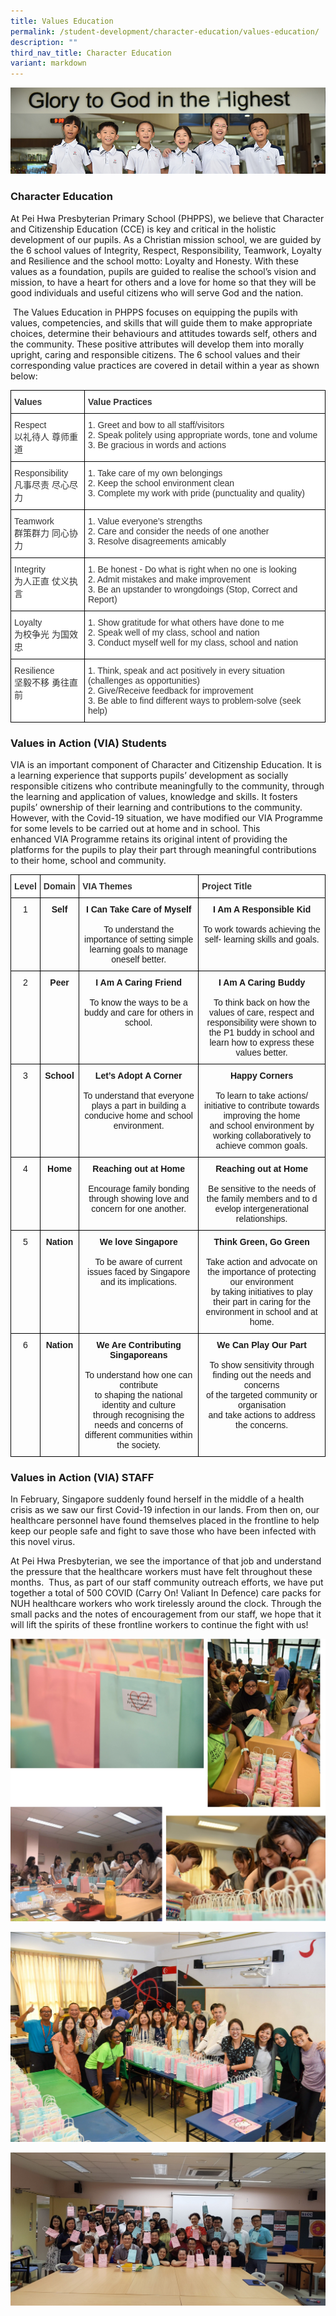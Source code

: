```yaml
---
title: Values Education
permalink: /student-development/character-education/values-education/
description: ""
third_nav_title: Character Education
variant: markdown
---
```

![](/images/Website%20Banners%20Subpage/948x260%20masterhead%20-%20student%20development2.jpg)
### Character Education

At Pei Hwa Presbyterian Primary School (PHPPS), we believe that Character and Citizenship Education (CCE) is key and critical in the holistic development of our pupils. As a Christian mission school, we are guided by the 6 school values of Integrity, Respect, Responsibility, Teamwork, Loyalty and Resilience and the school motto: Loyalty and Honesty. With these values as a foundation, pupils are guided to realise the school’s vision and mission, to have a heart for others and a love for home so that they will be good individuals and useful citizens who will serve God and the nation.

&nbsp;The Values Education in PHPPS focuses on equipping the pupils with values, competencies, and skills that will guide them to make appropriate choices, determine their behaviours and attitudes towards self, others and the community. These positive attributes will develop them into morally upright, caring and responsible citizens. The 6 school values and their corresponding value practices are covered in detail within a year as shown below:
 
 <style type="text/css">
.tg  {border-collapse:collapse;border-spacing:0;}
.tg td{border-color:black;border-style:solid;border-width:1px;font-family:Arial, sans-serif;font-size:14px;
  overflow:hidden;padding:10px 5px;word-break:normal;}
.tg th{border-color:black;border-style:solid;border-width:1px;font-family:Arial, sans-serif;font-size:14px;
  font-weight:normal;overflow:hidden;padding:10px 5px;word-break:normal;}
.tg .tg-citn{background-color:#FFF;color:#333;text-align:left;vertical-align:top}
.tg .tg-rdtm{background-color:#FFF;color:#333;font-weight:bold;text-align:left;vertical-align:top}
</style>
<table class="tg">
<thead>
  <tr>
    <th class="tg-rdtm">Values</th>
    <th class="tg-rdtm">Value Practices</th>
  </tr>
</thead>
<tbody>
  <tr>
    <td class="tg-citn">Respect<br>以礼待人    尊师重道</td>
    <td class="tg-citn">1.      Greet and bow to all staff/visitors<br>2.      Speak politely using appropriate words, tone and volume<br>3.      Be gracious in words and actions</td>
  </tr>
  <tr>
    <td class="tg-citn">Responsibility<br>凡事尽责    尽心尽力</td>
    <td class="tg-citn">1.      Take care of my own belongings<br>2.      Keep the school environment clean<br>3.      Complete my work with pride (punctuality and quality)</td>
  </tr>
  <tr>
    <td class="tg-citn">Teamwork<br>群策群力    同心协力</td>
    <td class="tg-citn">1.      Value everyone’s strengths<br>2.      Care and consider the needs of one another<br>3.      Resolve disagreements amicably</td>
  </tr>
  <tr>
    <td class="tg-citn">Integrity<br>为人正直    仗义执言</td>
    <td class="tg-citn">1.      Be honest - Do what is right when no one is looking<br>2.      Admit mistakes and make improvement<br>3.      Be an upstander to wrongdoings (Stop, Correct and Report)</td>
  </tr>
  <tr>
    <td class="tg-citn">Loyalty<br>为校争光    为国效忠</td>
    <td class="tg-citn">1.      Show gratitude for what others have done to me<br>2.      Speak well of my class, school and nation<br>3.      Conduct myself well for my class, school and nation</td>
  </tr>
  <tr>
    <td class="tg-citn">Resilience<br>坚毅不移    勇往直前</td>
    <td class="tg-citn">1.      Think, speak and act positively in every situation (challenges as opportunities)<br>2.      Give/Receive feedback for improvement<br>3.      Be able to find different ways to problem-solve (seek help)</td>
  </tr>
</tbody>
</table>

### Values in Action (VIA) Students  

VIA is an important component of Character and Citizenship Education. It is a learning experience that supports pupils’ development as socially responsible citizens who contribute meaningfully to the community, through the learning and application of values, knowledge and skills. It fosters pupils’ ownership of their learning and contributions to the community. However, with the&nbsp;Covid-19 situation, we have modified our VIA Programme for some levels to be carried out at home and in school. This enhanced&nbsp;VIA&nbsp;Programme retains its original intent of providing the platforms for the pupils to play their part through meaningful contributions to their home, school and community.

<style type="text/css">
.tg  {border-collapse:collapse;border-spacing:0;}
.tg td{border-color:black;border-style:solid;border-width:1px;font-family:Arial, sans-serif;font-size:14px;
  overflow:hidden;padding:10px 5px;word-break:normal;}
.tg th{border-color:black;border-style:solid;border-width:1px;font-family:Arial, sans-serif;font-size:14px;
  font-weight:normal;overflow:hidden;padding:10px 5px;word-break:normal;}
.tg .tg-baqh{text-align:center;vertical-align:top}
.tg .tg-rdtm{background-color:#FFF;color:#333;font-weight:bold;text-align:left;vertical-align:top}
.tg .tg-amwm{font-weight:bold;text-align:center;vertical-align:top}
</style>
<table class="tg">
<thead>
  <tr>
    <th class="tg-rdtm">Level</th>
    <th class="tg-rdtm">Domain</th>
    <th class="tg-rdtm">VIA Themes</th>
    <th class="tg-rdtm">Project Title</th>
  </tr>
</thead>
<tbody>
  <tr>
    <td class="tg-baqh">1</td>
    <td class="tg-baqh"><span style="font-weight:bold">Self</span></td>
    <td class="tg-baqh"><span style="font-weight:bold">I Can Take Care of Myself</span><br><br><span style="font-weight:400;font-style:normal">To understand the importance of setting simple learning goals to manage oneself better.</span></td>
    <td class="tg-baqh"><span style="font-weight:bold">I Am A Responsible Kid</span><br><br><span style="font-weight:400;font-style:normal">To work towards achieving the self- learning skills and goals.</span></td>
  </tr>
  <tr>
    <td class="tg-baqh">2</td>
    <td class="tg-baqh"><span style="font-weight:bold">Peer</span></td>
    <td class="tg-baqh"><span style="font-weight:bold">I Am A Caring Friend</span><br><br><span style="font-weight:400;font-style:normal">To know the ways to be a buddy and care for others in school.</span></td>
    <td class="tg-baqh"><span style="font-weight:bold">I Am A Caring Buddy</span><br><br><span style="font-weight:400;font-style:normal">To think back on how the values of care, respect and </span><br><span style="font-weight:400;font-style:normal">responsibility were shown to the P1 buddy in school and learn how to express these values better.</span></td>
  </tr>
  <tr>
    <td class="tg-baqh">3</td>
    <td class="tg-baqh"><span style="font-weight:bold">School</span></td>
    <td class="tg-baqh"><span style="font-weight:bold">Let’s Adopt A Corner</span><br><br><span style="font-weight:400;font-style:normal">To understand that everyone plays a part in building a conducive home and school environment.</span></td>
    <td class="tg-baqh"><span style="font-weight:bold">Happy Corners</span><br><br><span style="font-weight:400;font-style:normal">To learn to take actions/ initiative to contribute towards improving the home </span><br><span style="font-weight:400;font-style:normal">and school environment by working collaboratively to achieve common goals.</span></td>
  </tr>
  <tr>
    <td class="tg-baqh">4</td>
    <td class="tg-baqh"><span style="font-weight:bold">Home</span></td>
    <td class="tg-baqh"><span style="font-weight:bold">Reaching out at Home</span><br><br>Encourage family bonding through showing love and concern for one another.</td>
    <td class="tg-baqh"><span style="font-weight:bold">Reaching out at Home</span><br><br><span style="font-weight:400;font-style:normal">Be sensitive to the needs of the family members and to d</span><br><span style="font-weight:400;font-style:normal">evelop intergenerational relationships.</span></td>
  </tr>
  <tr>
    <td class="tg-baqh">5</td>
    <td class="tg-baqh"><span style="font-weight:bold">Nation</span></td>
    <td class="tg-baqh"><span style="font-weight:bold">We love Singapore</span><br><br><span style="font-weight:400;font-style:normal">To be aware of current issues faced by Singapore and its implications.</span></td>
    <td class="tg-baqh"><span style="font-weight:bold">Think Green, Go Green</span><br><br><span style="font-weight:400;font-style:normal">T</span>ake action and advocate on the importance of protecting our environment <br><span style="font-weight:400;font-style:normal">by taking initiatives to play their part in caring for the environment in school and at home.</span></td>
  </tr>
  <tr>
    <td class="tg-baqh">6</td>
    <td class="tg-amwm"><span style="font-weight:bold">Nation</span></td>
    <td class="tg-baqh"><span style="font-weight:bold">We Are Contributing Singaporeans</span><br><br><span style="font-weight:400;font-style:normal">To understand how one can contribute </span><br><span style="font-weight:400;font-style:normal">to shaping the national identity and culture </span><br><span style="font-weight:400;font-style:normal">through recognising the needs and concerns of different communities within the society.</span></td>
    <td class="tg-baqh"><span style="font-weight:bold">We Can Play Our Part</span><br><br>To show sensitivity through finding out the needs and concerns <br>of the targeted community or organisation <br>and take actions to address the concerns.</td>
  </tr>
</tbody>
</table>

### Values in Action (VIA) STAFF

In February, Singapore suddenly found herself in the middle of a health crisis as we saw our first Covid-19 infection in our lands. From then on, our healthcare personnel have found themselves placed in the frontline to help keep our people safe and fight to save those who have been infected with this novel virus.&nbsp;

At Pei Hwa Presbyterian, we see the importance of that job and understand the pressure that the healthcare workers must have felt throughout these months.&nbsp; Thus, as part of our staff community outreach efforts, we have put together a total of 500 COVID (Carry On! Valiant In Defence) care packs for NUH healthcare workers who work tirelessly around the clock. Through the small packs and the notes of encouragement from our staff, we hope that it will lift the spirits of these frontline workers to continue the fight with us!

![](/images/via%20staff%201.png)

![](/images/VIA%20Staff%205.jpg)

![](/images/VIA%20Staff%207.jpg)

